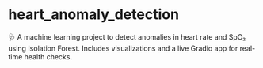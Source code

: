 # heart_anomaly_detection
🩺 A machine learning project to detect anomalies in heart rate and SpO₂ using Isolation Forest. Includes visualizations and a live Gradio app for real-time health checks.
